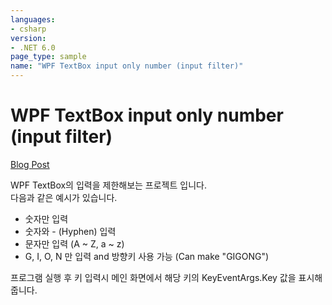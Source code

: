 ```yaml
---
languages:
- csharp
version:
- .NET 6.0
page_type: sample
name: "WPF TextBox input only number (input filter)"
---
```


# WPF TextBox input only number (input filter)
[Blog Post](https://www.gigong.io/2022/04/17/WPF-TextBox-input-only-number-input-filter)

WPF TextBox의 입력을 제한해보는 프로젝트 입니다.  
다음과 같은 예시가 있습니다.

 - 숫자만 입력
 - 숫자와 - (Hyphen) 입력
 - 문자만 입력 (A ~ Z, a ~ z)
 - G, I, O, N 만 입력 and 방향키 사용 가능 (Can make "GIGONG")

프로그램 실행 후 키 입력시 메인 화면에서 해당 키의 KeyEventArgs.Key 값을 표시해 줍니다.
